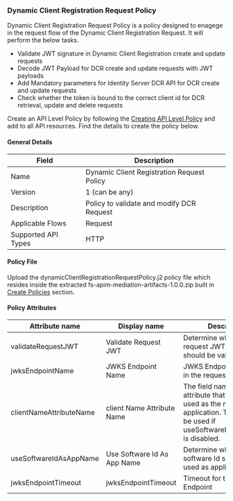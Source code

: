 ### Dynamic Client Registration Request Policy

Dynamic Client Registration Request Policy is a policy designed to enagege in the request flow of the Dynamic Client Registration Request. It will perform the below tasks.

- Validate JWT signature in Dynamic Client Registration create and update requests
- Decode JWT Payload for DCR create and update requests with JWT payloads
- Add Mandatory parameters for Identity Server DCR API for DCR create and update requests
- Check whether the token is bound to the correct client id for DCR retrieval, update and delete requests

Create an API Level Policy by following the [Creating API Level Policy](../learn/create-policies.md) and add to all API resources. Find the details to create the policy below.

#### General Details

| Field | Description |
| ----- | ----------- |
| Name | Dynamic Client Registration Request Policy |
| Version | 1 (can be any) |
| Description | Policy to validate and modify DCR Request |
| Applicable Flows | Request |
| Supported API Types | HTTP |

#### Policy File

Upload the dynamicClientRegistrationRequestPolicy.j2 policy file which resides inside the extracted fs-apim-mediation-artifacts-1.0.0.zip built in [Create Policies](../learn/create-policies.md) section.

#### Policy Attributes

| Attribute name | Display name | Description | Required | Type | Example Values |
| -------------- | ------------ | ----------- | -------- | ---- | -------------- |
| validateRequestJWT | Validate Request JWT | Determine whether the request JWT signature should be validated | true | Boolean | true/false |
| jwksEndpointName | JWKS Endpoint Name | JWKS Endpoint field name in the request. | true | String  | software_jwks_endpoint | 
| clientNameAttributeName |client Name Attribute Name | The field name of the attribute that should be used as the name of the application.  This value will be used if useSoftwareIdAsAppName is disabled. | true | String | software_client_name | 
| useSoftwareIdAsAppName | Use Software Id As App Name | Determine whether the software Id should be used as application name | true | Boolean | true/false |
| jwksEndpointTimeout | jwksEndpointTimeout | Timeout for the JWKS Endpoint | true | Integer | 3000 |
